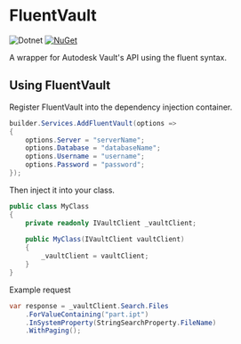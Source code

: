 # FluentVault
![Dotnet](https://github.com/karirafn/fluentvault/actions/workflows/dotnet.yml/badge.svg)
[![NuGet](https://img.shields.io/nuget/dt/fluentvault.svg)](https://www.nuget.org/packages/fluentvault)

A wrapper for Autodesk Vault's API using the fluent syntax.

## Using FluentVault
Register FluentVault into the dependency injection container.

```c#
builder.Services.AddFluentVault(options =>
{
    options.Server = "serverName";
    options.Database = "databaseName";
    options.Username = "username";
    options.Password = "password";
});
```

Then inject it into your class.

```c#
public class MyClass
{
    private readonly IVaultClient _vaultClient;
    
    public MyClass(IVaultClient vaultClient)
    {
        _vaultClient = vaultClient;
    }
}
```

Example request

```c#
var response = _vaultClient.Search.Files
    .ForValueContaining("part.ipt")
    .InSystemProperty(StringSearchProperty.FileName)
    .WithPaging();
```
